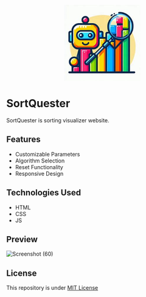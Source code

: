 <p align="center">
  <img width="200" height="200" src="logo.jpg">
</p>

# SortQuester
SortQuester is sorting visualizer website.

## Features
- Customizable Parameters
- Algorithm Selection
- Reset Functionality
- Responsive Design

## Technologies Used
- HTML
- CSS
- JS

## Preview
![Screenshot (60)](https://github.com/Harshit2012/SortQuester/assets/105143145/4a28fa85-56c6-4edb-b12f-da0b8a2a1534)

## License
This repository is under [MIT License](https://github.com/Harshit2012/SortQuester#MIT-1-ov-file)
